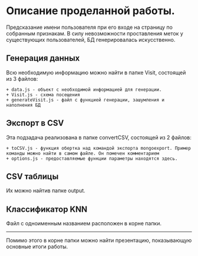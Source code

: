 # Описание проделанной работы.
Предсказание имени пользователя при его входе на страницу по собранным признакам. В силу невозможности проставления меток у существующих пользователей, БД генерировалась искусственно.


## Генерация данных
Всю необходимую информацию можно найти в папке Visit, состоящей из 3 файлов:

    + data.js - объект с необходимой информацией для генерации.
    + Visit.js - схема посещения
    + generateVisit.js - файл с функцией генерации, зашумления и наполнения БД


## Экспорт в CSV
Эта подзадача реализована в папке convertCSV, состоящей из 2 файлов:

    + toCSV.js - функция обертка над командой экспорта mongoexport. Пример команды можно найти в самом файле. Он помечен комментарием
    + options.js - предоставляемые функции параметры находятся здесь.

## CSV таблицы
Их можно найтив папке output.

## Классификатор KNN
Файл с одноименным названием расположен в корне папки.

---
Помимо этого в корне папки можно найти презентацию, показывающую основные итоги работы.






